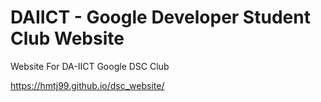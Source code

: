 # DAIICT - Google Developer Student Club Website
Website For DA-IICT Google DSC Club

https://hmtj99.github.io/dsc_website/
